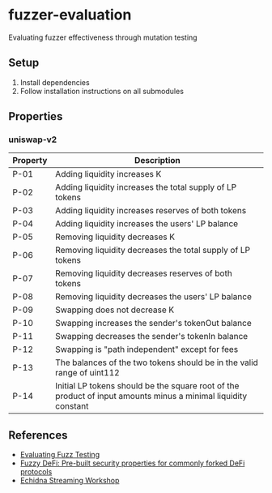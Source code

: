 # fuzzer-evaluation
Evaluating fuzzer effectiveness through mutation testing

## Setup

1. Install dependencies
2. Follow installation instructions on all submodules

## Properties

### uniswap-v2

| Property | Description |
| --- | --- |
| P-01 | Adding liquidity increases K |
| P-02 | Adding liquidity increases the total supply of LP tokens |
| P-03 | Adding liquidity increases reserves of both tokens |
| P-04 | Adding liquidity increases the users' LP balance |
| P-05 | Removing liquidity decreases K |
| P-06 | Removing liquidity decreases the total supply of LP tokens |
| P-07 | Removing liquidity decreases reserves of both tokens |
| P-08 | Removing liquidity decreases the users' LP balance |
| P-09 | Swapping does not decrease K |
| P-10 | Swapping increases the sender's tokenOut balance |
| P-11 | Swapping decreases the sender's tokenIn balance |
| P-12 | Swapping is "path independent" except for fees |
| P-13 | The balances of the two tokens should be in the valid range of uint112 |
| P-14 | Initial LP tokens should be the square root of the product of input amounts minus a minimal liquidity constant |

## References

- [Evaluating Fuzz Testing](https://cseweb.ucsd.edu/~dstefan/cse227-spring20/papers/klees:evaluating.pdf)
- [Fuzzy DeFi: Pre-built security properties for commonly forked DeFi protocols](https://github.com/0xNazgul/fuzzydefi)
- [Echidna Streaming Workshop](https://github.com/crytic/echidna-streaming-series)